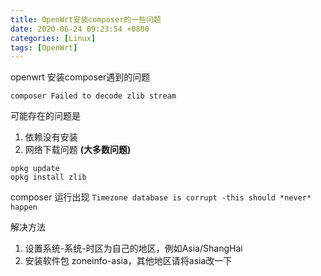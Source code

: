```yaml
---
title: OpenWrt安装composer的一些问题
date: 2020-06-24 09:23:54 +0800
categories: [Linux]
tags: [OpenWrt]
---
```

openwrt 安装composer遇到的问题

``composer Failed to decode zlib stream``

可能存在的问题是

1. 依赖没有安装
2. 网络下载问题 **(大多数问题)**

```shell
opkg update
opkg install zlib
```

composer 运行出现 ``Timezone database is corrupt -this should *never* happen ``

解决方法

1. 设置系统-系统-时区为自己的地区，例如Asia/ShangHai
2. 安装软件包 zoneinfo-asia，其他地区请将asia改一下
